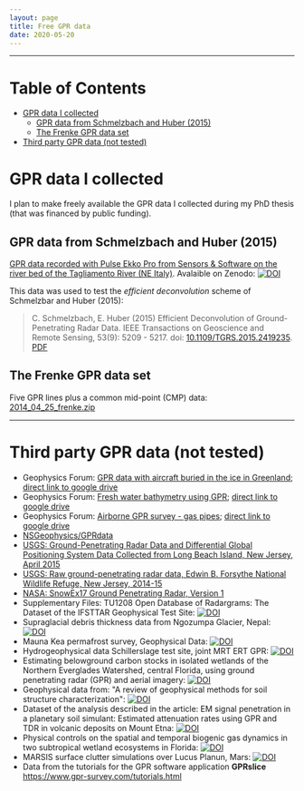 ```yaml
---
layout: page
title: Free GPR data
date: 2020-05-20
---
```


<!--
"/media/huber/Elements/UNIBAS/software/codeR/package_RGPR/RGPR-gh-pages/2014_04_25_frenke"
"G:/UNIBAS/software/codeR/package_RGPR/RGPR-gh-pages/2014_04_25_frenke"
-->

------------------------------------------------------------------------

Table of Contents
=================

-   [GPR data I collected](#gpr-data-i-collected)
    -   [GPR data from Schmelzbach and Huber (2015)](#gpr-data-from-schmelzbach-and-huber-2015)
    -   [The Frenke GPR data set](#the-frenke-gpr-data-set)
-   [Third party GPR data (not tested)](#third-party-gpr-data-not-tested)

GPR data I collected
====================

I plan to make freely available the GPR data I collected during my PhD thesis (that was financed by public funding).

GPR data from Schmelzbach and Huber (2015)
------------------------------------------

[GPR data recorded with Pulse Ekko Pro from Sensors & Software on the river bed of the Tagliamento River (NE Italy)](https://doi.org/10.5281/zenodo.2586189). Avalaible on Zenodo: [![DOI](https://zenodo.org/badge/DOI/10.5281/zenodo.2586189.svg)](https://doi.org/10.5281/zenodo.2586189)

This data was used to test the *efficient deconvolution* scheme of Schmelzbar and Huber (2015):

> C. Schmelzbach, E. Huber (2015) Efficient Deconvolution of Ground-Penetrating Radar Data. IEEE Transactions on Geoscience and Remote Sensing, 53(9): 5209 - 5217. doi: [10.1109/TGRS.2015.2419235](http://dx.doi.org/10.1109/TGRS.2015.2419235). [PDF](public/schmelzbach-and-huber_2015_GPR-efficient-deconvolution.pdf)

The Frenke GPR data set
-----------------------

Five GPR lines plus a common mid-point (CMP) data: [2014\_04\_25\_frenke.zip](http://emanuelhuber.github.io/RGPR/2014_04_25_frenke.zip)

------------------------------------------------------------------------

Third party GPR data (not tested)
=================================

-   Geophysics Forum: [GPR data with aircraft buried in the ice in Greenland](http://forum.detectation.com/viewtopic.php?f=2&t=4228); [direct link to google drive](https://drive.google.com/open?id=1PI660GXAGMtwoamq-lYB6ZX3hE2RXBeW)
-   Geophysics Forum: [Fresh water bathymetry using GPR](http://forum.detectation.com/viewtopic.php?f=2&t=4244&p=12186&hilit=GPR+data&sid=4053b4fc4e1614f4debbe096d69669de#p12186); [direct link to google drive](https://drive.google.com/open?id=16lDd2j8RN4BWj3U-LqeLH3ghyMAVC7D8)
-   Geophysics Forum: [Airborne GPR survey - gas pipes](http://forum.detectation.com/viewtopic.php?f=2&t=4250&p=12212&hilit=GPR+data&sid=4053b4fc4e1614f4debbe096d69669de#p12212); [direct link to google drive](https://drive.google.com/open?id=1s7etrTcbtCQ4ujNAcz0ivB6izeRneFui)
-   [NSGeophysics/GPRdata](https://github.com/NSGeophysics/GPRdata)
-   [USGS: Ground-Penetrating Radar Data and Differential Global Positioning System Data Collected from Long Beach Island, New Jersey, April 2015](https://pubs.usgs.gov/ds/1006/ds1006_data.html)
-   [USGS: Raw ground-penetrating radar data, Edwin B. Forsythe National Wildlife Refuge, New Jersey, 2014-15](https://www.sciencebase.gov/catalog/item/5a0c59bce4b09af898cd15ce)
-   [NASA: SnowEx17 Ground Penetrating Radar, Version 1](https://nsidc.org/data/SNEX17_GPR/versions/1)
-   Supplementary Files: TU1208 Open Database of Radargrams: The Dataset of the IFSTTAR Geophysical Test Site: [![DOI](https://zenodo.org/badge/DOI/10.5281/zenodo.1211173.svg)](https://doi.org/10.5281/zenodo.1211173)
-   Supraglacial debris thickness data from Ngozumpa Glacier, Nepal: [![DOI](https://zenodo.org/badge/DOI/10.5281/zenodo.1451560.svg)](https://doi.org/10.5281/zenodo.1451560)
-   Mauna Kea permafrost survey, Geophysical Data: [![DOI](https://zenodo.org/badge/DOI/10.5281/zenodo.896963.svg)](https://doi.org/10.5281/zenodo.896963)
-   Hydrogeophysical data Schillerslage test site, joint MRT ERT GPR: [![DOI](https://zenodo.org/badge/DOI/10.5281/zenodo.2686824.svg)](https://doi.org/10.5281/zenodo.2686824)
-   Estimating belowground carbon stocks in isolated wetlands of the Northern Everglades Watershed, central Florida, using ground penetrating radar (GPR) and aerial imagery: [![DOI](https://zenodo.org/badge/DOI/10.5281/zenodo.848862.svg)](https://doi.org/10.5281/zenodo.848862)
-   Geophysical data from: "A review of geophysical methods for soil structure characterization": [![DOI](https://zenodo.org/badge/DOI/10.5281/zenodo.1451685.svg)](https://doi.org/10.5281/zenodo.1451685)
-   Dataset of the analysis described in the article: EM signal penetration in a planetary soil simulant: Estimated attenuation rates using GPR and TDR in volcanic deposits on Mount Etna: [![DOI](https://zenodo.org/badge/DOI/10.5281/zenodo.573306.svg)](https://doi.org/10.5281/zenodo.573306)
-   Physical controls on the spatial and temporal biogenic gas dynamics in two subtropical wetland ecosystems in Florida: [![DOI](https://zenodo.org/badge/DOI/10.5281/zenodo.1469818.svg)](https://doi.org/10.5281/zenodo.1469818)
-   MARSIS surface clutter simulations over Lucus Planun, Mars: [![DOI](https://zenodo.org/badge/DOI/10.5281/zenodo.582651.svg)](https://doi.org/10.5281/zenodo.582651)
-   Data from the tutorials for the GPR software application **GPRslice** <https://www.gpr-survey.com/tutorials.html>
